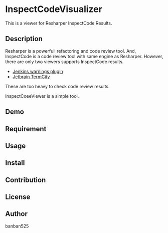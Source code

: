 ﻿InspectCodeVisualizer
======================

This is a viewer for Resharper InspectCode Results.

## Description

Resharper is a powerfull refactoring and code review tool. And, InspectCode is a code review tool with same engine as Resharper.
However, there are only two viewers supports InspectCode results.
* [Jenkins warnings plugin](https://wiki.jenkins-ci.org/display/JENKINS/Warnings+Plugin)
* [Jetbrain TermCity](https://www.jetbrains.com/teamcity/)

These are too heavy to check code review results.

InspectCoeeViewer is a simple tool.

## Demo




## Requirement



## Usage



## Install


## Contribution


## License


## Author

banban525